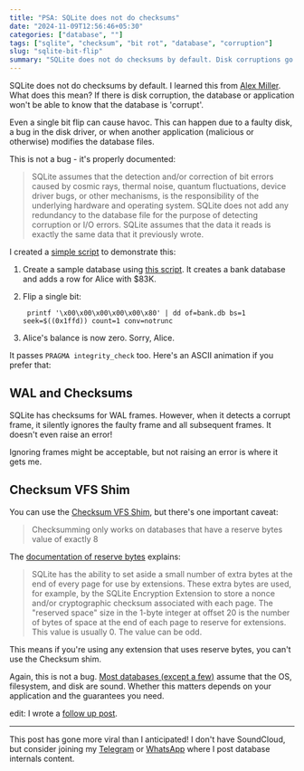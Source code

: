 ```yaml
---
title: "PSA: SQLite does not do checksums"
date: "2024-11-09T12:56:46+05:30"
categories: ["database", ""]
tags: ["sqlite", "checksum", "bit rot", "database", "corruption"]
slug: "sqlite-bit-flip"
summary: "SQLite does not do checksums by default. Disk corruptions go silently unnoticed."
---
```


SQLite does not do checksums by default. I learned this from [Alex Miller](https://fosstodon.org/@AlexMillerDB/109553692861357766). What does this mean? If there is disk corruption, the database or application won't be able to know that the database is 'corrupt'.

Even a single bit flip can cause havoc. This can happen due to a faulty disk, a bug in the disk driver, or when another application (malicious or otherwise) modifies the database files.

This is not a bug - it's properly documented:

> SQLite assumes that the detection and/or correction of bit errors caused by cosmic rays, thermal noise, quantum fluctuations, device driver bugs, or other mechanisms, is the responsibility of the underlying hardware and operating system. SQLite does not add any redundancy to the database file for the purpose of detecting corruption or I/O errors. SQLite assumes that the data it reads is exactly the same data that it previously wrote.

I created a [simple script](https://gist.github.com/avinassh/0e7e4b0578136a338f1b9a03fba36ead) to demonstrate this:

1. Create a sample database using [this script](https://gist.github.com/avinassh/0e7e4b0578136a338f1b9a03fba36ead). It creates a bank database and adds a row for Alice with $83K.

2. Flip a single bit:

		printf '\x00\x00\x00\x00\x00\x80' | dd of=bank.db bs=1 seek=$((0x1ffd)) count=1 conv=notrunc

3. Alice's balance is now zero. Sorry, Alice.

It passes `PRAGMA integrity_check` too. Here's an ASCII animation if you prefer that:

<script src="https://asciinema.org/a/688119.js" id="asciicast-688119" async="true"></script>

## WAL and Checksums

SQLite has checksums for WAL frames. However, when it detects a corrupt frame, it silently ignores the faulty frame and all subsequent frames. It doesn't even raise an error!

Ignoring frames might be acceptable, but not raising an error is where it gets me.

## Checksum VFS Shim

You can use the [Checksum VFS Shim](https://www.sqlite.org/cksumvfs.html), but there's one important caveat:

> Checksumming only works on databases that have a reserve bytes value of exactly 8

The [documentation of reserve bytes](https://www.sqlite.org/fileformat2.html#resbyte) explains:

> SQLite has the ability to set aside a small number of extra bytes at the end of every page for use by extensions. These extra bytes are used, for example, by the SQLite Encryption Extension to store a nonce and/or cryptographic checksum associated with each page. The "reserved space" size in the 1-byte integer at offset 20 is the number of bytes of space at the end of each page to reserve for extensions. This value is usually 0. The value can be odd.

This means if you're using any extension that uses reserve bytes, you can't use the Checksum shim.

Again, this is not a bug. [Most databases (except a few)](https://avi.im/blag/2024/databases-checksum) assume that the OS, filesystem, and disk are sound. Whether this matters depends on your application and the guarantees you need.

edit: I wrote a [follow up post](https://avi.im/blag/2024/databases-checksum).

---

This post has gone more viral than I anticipated! I don't have SoundCloud, but consider joining my [Telegram](https://t.me/databases_v) or [WhatsApp](https://www.whatsapp.com/channel/0029VaC5Qe72P59b63Qozt0c) where I post database internals content.